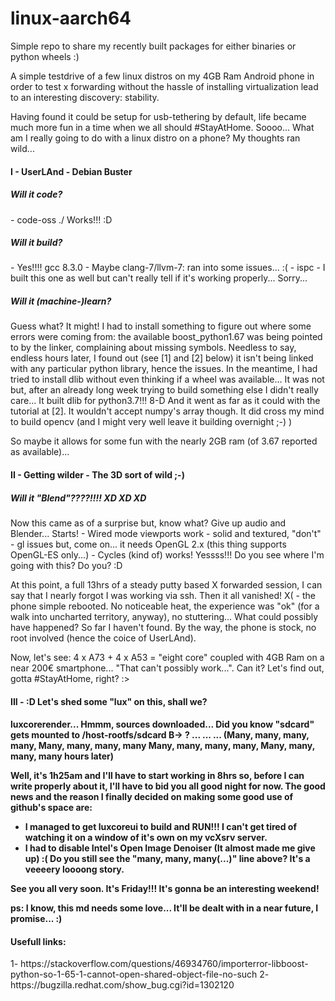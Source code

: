 # linux-aarch64
Simple repo to share my recently built packages for either binaries or python wheels :)

A simple testdrive of a few linux distros on my 4GB Ram Android phone in order to test x forwarding without the hassle of installing virtualization lead to an interesting discovery: stability.

Having found it could be setup for usb-tethering by default, life became much more fun in a time when we all should #StayAtHome.
Soooo... What am I really going to do with a linux distro on a phone? My thoughts ran wild...

<h4> I - UserLAnd - Debian Buster</h4>

<h5>Will it code?</h5>
  - code-oss ./
Works!!! :D

<h5>Will it build?</h5>
  - Yes!!!! gcc 8.3.0 
  - Maybe clang-7/llvm-7: ran into some issues... :(
  - ispc - I built this one as well but can't really tell if it's working properly... Sorry...

<h5>Will it (machine-)learn?</h5>
Guess what? It might! I had to install something to figure out where some errors were coming from: the available boost_python1.67 was being pointed to by the linker, complaining about missing symbols. Needless to say, endless hours later, I found out (see [1] and [2] below) it isn't being linked with any particular python library, hence the issues.
In the meantime, I had tried to install dlib without even thinking if a wheel was available... It was not but, after an already long week trying to build something else I didn't really care...
It built dlib for python3.7!!! 8-D
And it went as far as it could with the tutorial at [2]. It wouldn't accept numpy's array though.
It did cross my mind to build opencv (and I might very well leave it building overnight ;-) )

So maybe it allows for some fun with the nearly 2GB ram (of 3.67 reported as available)...



<h4>II - Getting wilder - The 3D sort of wild ;-)</h4>

<h5>Will it "Blend"????!!!! XD XD XD</h5>
Now this came as of a surprise but, know what? Give up audio and Blender... Starts!
  - Wired mode viewports work
  - solid and textured, "don't" - gl issues but, come on... it needs OpenGL 2.x (this thing supports OpenGL-ES only...)  
  - Cycles (kind of) works! Yessss!!! Do you see where I'm going with this? Do you? :D

At this point, a full 13hrs of a steady putty based X forwarded session, I can say that I nearly
forgot I was working via ssh. Then it all vanished! X( - the phone simple rebooted. No noticeable
heat, the experience was "ok" (for a walk into uncharted territory, anyway), no stuttering... What
could possibly have happened? So far I haven't found.
By the way, the phone is stock, no root involved (hence the coice of UserLAnd).


Now, let's see: 4 x A73 + 4 x A53 = "eight core" coupled with 4GB Ram on a near 200€ smartphone... 
"That can't possibly work...". Can it? Let's find out, gotta #StayAtHome, right? :>


<h4>III - :D Let's shed some "lux" on this, shall we? <h4>
  luxcorerender...
  Hmmm, sources downloaded... Did you know "sdcard" gets mounted to /host-rootfs/sdcard B-> ?
  ...
  ...
  ...
  (Many, many, many, many, Many, many, many, many Many, many, many, many, Many, many, many, many hours later)

Well, it's 1h25am and I'll have to start working in 8hrs so, before I can write properly about it, I'll have
to bid you all good night for now. The good news and the reason I finally decided on making some good use
of github's space are:

- I managed to get luxcoreui to build and RUN!!! I can't get tired of watching it on a window of it's own
on my vcXsrv server. 
- I had to disable Intel's Open Image Denoiser (It almost made me give up) :( Do you still see the "many,
many, many(...)" line above? It's a veeeery loooong story.

See you all very soon. It's Friday!!! It's gonna be an interesting weekend! 

ps: I know, this md needs some love... It'll be dealt with in a near future, I promise... :)

<h4>Usefull links:</h4>
1- https://stackoverflow.com/questions/46934760/importerror-libboost-python-so-1-65-1-cannot-open-shared-object-file-no-such
2- https://bugzilla.redhat.com/show_bug.cgi?id=1302120
